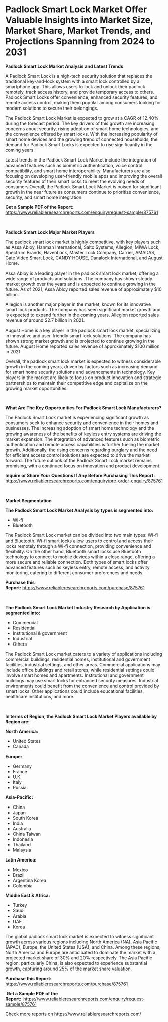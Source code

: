 <p><h1>Padlock Smart Lock Market Offer Valuable Insights into Market Size, Market Share, Market Trends, and Projections Spanning from 2024 to 2031</h1></p><p><strong>Padlock Smart Lock Market Analysis and Latest Trends</strong></p>
<p><p>A Padlock Smart Lock is a high-tech security solution that replaces the traditional key-and-lock system with a smart lock controlled by a smartphone app. This allows users to lock and unlock their padlock remotely, track access history, and provide temporary access to others. Padlock Smart Locks offer convenience, enhanced security features, and remote access control, making them popular among consumers looking for modern solutions to secure their belongings.</p><p>The Padlock Smart Lock Market is expected to grow at a CAGR of 12.40% during the forecast period. The key drivers of this growth are increasing concerns about security, rising adoption of smart home technologies, and the convenience offered by smart locks. With the increasing popularity of smart home devices and the growing trend of connected households, the demand for Padlock Smart Locks is expected to rise significantly in the coming years.</p><p>Latest trends in the Padlock Smart Lock Market include the integration of advanced features such as biometric authentication, voice control compatibility, and smart home interoperability. Manufacturers are also focusing on developing user-friendly mobile apps and improving the overall security features of their smart locks to meet the evolving needs of consumers.Overall, the Padlock Smart Lock Market is poised for significant growth in the near future as consumers continue to prioritize convenience, security, and smart home integration.</p></p>
<p><strong>Get a Sample PDF of the Report:&nbsp;</strong> <a href="https://www.reliableresearchreports.com/enquiry/request-sample/875761">https://www.reliableresearchreports.com/enquiry/request-sample/875761</a></p>
<p>&nbsp;</p>
<p><strong>Padlock Smart Lock Major Market Players</strong></p>
<p><p>The padlock smart lock market is highly competitive, with key players such as Assa Abloy, Hanman International, Salto Systems, Allegion, MIWA Lock, Spectrum Brands, HavenLock, Master Lock Company, Carrier, AMADAS, Gate Video Smart Lock, CANDY HOUSE, Danalock International, and August Home. </p><p>Assa Abloy is a leading player in the padlock smart lock market, offering a wide range of products and solutions. The company has shown steady market growth over the years and is expected to continue growing in the future. As of 2021, Assa Abloy reported sales revenue of approximately $10 billion.</p><p>Allegion is another major player in the market, known for its innovative smart lock products. The company has seen significant market growth and is expected to expand further in the coming years. Allegion reported sales revenue of around $2.7 billion in 2021.</p><p>August Home is a key player in the padlock smart lock market, specializing in innovative and user-friendly smart lock solutions. The company has shown strong market growth and is projected to continue growing in the future. August Home reported sales revenue of approximately $100 million in 2021.</p><p>Overall, the padlock smart lock market is expected to witness considerable growth in the coming years, driven by factors such as increasing demand for smart home security solutions and advancements in technology. Key players in the market are likely to focus on product innovation and strategic partnerships to maintain their competitive edge and capitalize on the growing market opportunities.</p></p>
<p>&nbsp;</p>
<p><strong>What Are The Key Opportunities For Padlock Smart Lock Manufacturers?</strong></p>
<p><p>The Padlock Smart Lock market is experiencing significant growth as consumers seek to enhance security and convenience in their homes and businesses. The increasing adoption of smart home technology and the growing awareness of the benefits of keyless entry systems are driving the market expansion. The integration of advanced features such as biometric authentication and remote access capabilities is further fueling the market growth. Additionally, the rising concerns regarding burglary and the need for efficient access control solutions are expected to drive the market forward. The future outlook of the Padlock Smart Lock market remains promising, with a continued focus on innovation and product development.</p></p>
<p><strong>Inquire or Share Your Questions If Any Before Purchasing This Report:</strong> <a href="https://www.reliableresearchreports.com/enquiry/pre-order-enquiry/875761">https://www.reliableresearchreports.com/enquiry/pre-order-enquiry/875761</a></p>
<p>&nbsp;</p>
<p><strong>Market Segmentation</strong></p>
<p><strong>The Padlock Smart Lock Market Analysis by types is segmented into:</strong></p>
<p><ul><li>Wi-fi</li><li>Bluetooth</li></ul></p>
<p><p>The Padlock Smart Lock market can be divided into two main types: Wi-fi and Bluetooth. Wi-fi smart locks allow users to control and access their locks remotely through a Wi-fi connection, providing convenience and flexibility. On the other hand, Bluetooth smart locks use Bluetooth technology to connect to mobile devices within a close range, offering a more secure and reliable connection. Both types of smart locks offer advanced features such as keyless entry, remote access, and activity monitoring, catering to different consumer preferences and needs.</p></p>
<p><strong>Purchase this Report:&nbsp;</strong><a href="https://www.reliableresearchreports.com/purchase/875761">https://www.reliableresearchreports.com/purchase/875761</a></p>
<p>&nbsp;</p>
<p><strong>The Padlock Smart Lock Market Industry Research by Application is segmented into:</strong></p>
<p><ul><li>Commercial</li><li>Residential</li><li>Institutional & government</li><li>Industrial</li><li>Others</li></ul></p>
<p><p>The Padlock Smart Lock market caters to a variety of applications including commercial buildings, residential homes, institutional and government facilities, industrial settings, and other areas. Commercial applications may include office buildings and retail stores, while residential settings could involve smart homes and apartments. Institutional and government buildings may use smart locks for enhanced security measures. Industrial environments could benefit from the convenience and control provided by smart locks. Other applications could include educational facilities, healthcare institutions, and more.</p></p>
<p>&nbsp;</p>
<p><strong>In terms of Region, the Padlock Smart Lock Market Players available by Region are:</strong></p>
<p>
    <p> <strong> North America: </strong>
        <ul>
            <li>United States</li>
            <li>Canada</li>
        </ul>
        </p> 
    <p> <strong> Europe: </strong>
        <ul>
            <li>Germany</li>
            <li>France</li>
            <li>U.K.</li>
            <li>Italy</li>
            <li>Russia</li>
        </ul>
        </p> 
    <p> <strong> Asia-Pacific: </strong>
        <ul>
            <li>China</li>
            <li>Japan</li>
            <li>South Korea</li>
            <li>India</li>
            <li>Australia</li>
            <li>China Taiwan</li>
            <li>Indonesia</li>
            <li>Thailand</li>
            <li>Malaysia</li>
        </ul>
        </p> 
    <p> <strong> Latin America: </strong>
        <ul>
            <li>Mexico</li>
            <li>Brazil</li>
            <li>Argentina Korea</li>
            <li>Colombia</li>
        </ul>
        </p> 
    <p> <strong> Middle East & Africa: </strong>
        <ul>
            <li>Turkey</li>
            <li>Saudi</li>
            <li>Arabia</li>
            <li>UAE</li>
            <li>Korea</li>
        </ul>
    </p>
    </p>
<p><p>The global padlock smart lock market is expected to witness significant growth across various regions including North America (NA), Asia Pacific (APAC), Europe, the United States (USA), and China. Among these regions, North America and Europe are anticipated to dominate the market with a projected market share of 30% and 20% respectively. The Asia Pacific region, particularly China, is also expected to experience substantial growth, capturing around 25% of the market share valuation.</p></p>
<p><strong>Purchase this Report: </strong><a href="https://www.reliableresearchreports.com/purchase/875761">https://www.reliableresearchreports.com/purchase/875761</a></p>
<p>&nbsp;<strong>Get a Sample PDF of the Report:&nbsp;&nbsp;</strong><a href="https://www.reliableresearchreports.com/enquiry/request-sample/875761">https://www.reliableresearchreports.com/enquiry/request-sample/875761</a></p>
<p><strong></strong></p>
<p>Check more reports on https://www.reliableresearchreports.com/</p>